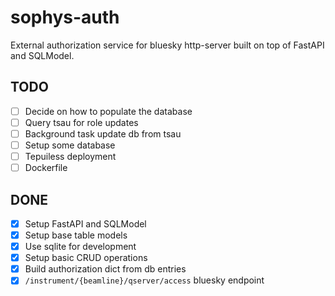 # sophys-auth

External authorization service for bluesky http-server built on top of FastAPI and SQLModel.

## TODO

- [ ] Decide on how to populate the database
- [ ] Query tsau for role updates
- [ ] Background task update db from tsau
- [ ] Setup some <sql> database
- [ ] Tepuiless deployment
- [ ] Dockerfile

## DONE

- [x] Setup FastAPI and SQLModel
- [x] Setup base table models
- [x] Use sqlite for development
- [x] Setup basic CRUD operations
- [x] Build authorization dict from db entries
- [x] `/instrument/{beamline}/qserver/access` bluesky endpoint
